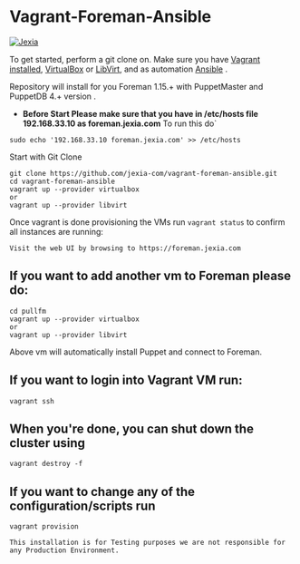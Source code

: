 # Vagrant-Foreman-Ansible

[![Jexia](http://jexia.com/images/top-logo.png)](http://jexia.com)

To get started, perform a git clone on. Make sure you have [Vagrant installed](https://docs.vagrantup.com/v2/installation/), [VirtualBox](https://www.virtualbox.org/wiki/Downloads) or [LibVirt](https://libvirt.org/), and as automation [Ansible](https://www.ansible.com/) .

Repository will install for you Foreman 1.15.+ with PuppetMaster and PuppetDB 4.+ version .
* **Before Start Please make sure that you have in /etc/hosts file 192.168.33.10 as foreman.jexia.com**
To run this do`
```
sudo echo '192.168.33.10 foreman.jexia.com' >> /etc/hosts
```
Start with Git Clone
```
git clone https://github.com/jexia-com/vagrant-foreman-ansible.git
cd vagrant-foreman-ansible
vagrant up --provider virtualbox
or
vagrant up --provider libvirt
```

Once vagrant is done provisioning the VMs run `vagrant status` to confirm all instances are running:

```
Visit the web UI by browsing to https://foreman.jexia.com
```
## If you want to add another vm to Foreman please do:
```
cd pullfm
vagrant up --provider virtualbox
or
vagrant up --provider libvirt
```
Above vm will automatically install Puppet and connect to Foreman.

## If you want to login into Vagrant VM run:
```
vagrant ssh
```

## When you're done, you can shut down the cluster using
```
vagrant destroy -f
```
## If you want to change any of the configuration/scripts run
```
vagrant provision
```
`This installation is for Testing purposes we are not responsible for any Production Environment.`
